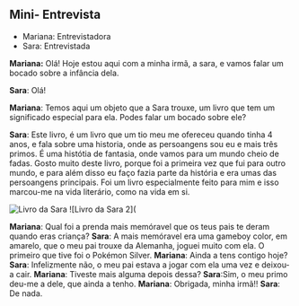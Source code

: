 ## Mini- Entrevista
* Mariana: Entrevistadora
* Sara: Entrevistada

**Mariana:** Olá! Hoje estou aqui com a minha irmã, a sara, e vamos falar um bocado sobre a infância dela.

**Sara**: Olá!

**Mariana**: Temos aqui um objeto que a Sara trouxe, um livro que tem um significado especial para ela. Podes falar um bocado sobre ele?

**Sara**: Este livro, é um livro que um tio meu me ofereceu quando tinha 4 anos, e fala sobre uma historia, onde as persoangens sou eu e mais três primos. É uma histótia de fantasia, onde vamos para um mundo cheio de fadas. Gosto muito deste livro, porque foi a primeira vez que fui para outro mundo, e para além disso eu faço fazia parte da história e era umas das persoangens principais. Foi um livro especialmente feito para mim e isso marcou-me na vida literário, como na vida em si.

![Livro da Sara](sara_no_pais_das_maravilhasjpg.)
![Livro da Sara 2](

**Mariana**: Qual foi a prenda mais memóravel que os teus pais te deram quando eras criança?
**Sara**: A mais memóravel era uma gameboy color, em amarelo, que o meu pai trouxe da Alemanha, joguei muito com ela. O primeiro que tive foi o Pokémon Silver.
**Mariana**: Ainda a tens contigo hoje?
**Sara**: Infelizmente não, o meu pai estava a jogar com ela uma vez e deixou-a cair.
**Mariana**: Tiveste mais alguma depois dessa?
**Sara**:Sim, o meu primo deu-me a dele, que ainda a tenho.
**Mariana**: Obrigada, minha irmã!!
**Sara**: De nada.

